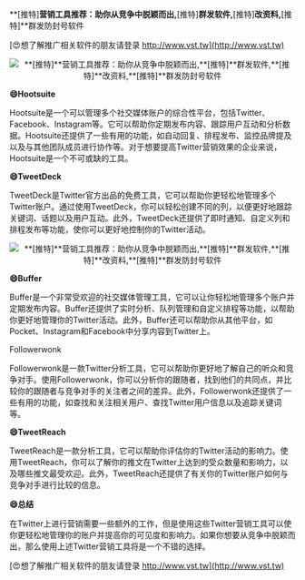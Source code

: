 **[推特]**营销工具推荐：助你从竞争中脱颖而出,**[推特]**群发软件,**[推特]**改资料,**[推特]**群发防封号软件

[😍想了解推广相关软件的朋友请登录 http://www.vst.tw](http://www.vst.tw)

 <center><img src="https://vst.tw/MP4/tuiguang/png/1.png" alt="**[推特]**营销工具推荐：助你从竞争中脱颖而出,**[推特]**群发软件,**[推特]**改资料,**[推特]**群发防封号软件"></center>

**😄Hootsuite**

Hootsuite是一个可以管理多个社交媒体账户的综合性平台，包括Twitter、Facebook、Instagram等。它可以帮助你定期发布内容、跟踪用户互动和分析数据。Hootsuite还提供了一些有用的功能，如自动回复、排程发布、监控品牌提及以及与其他团队成员进行协作等。对于想要提高Twitter营销效果的企业来说，Hootsuite是一个不可或缺的工具。

**😄TweetDeck**

TweetDeck是Twitter官方出品的免费工具，它可以帮助你更轻松地管理多个Twitter账户。通过使用TweetDeck，你可以轻松创建不同的列，以便更好地跟踪关键词、话题以及用户互动。此外，TweetDeck还提供了即时通知、自定义列和排程发布等功能，使你可以更好地控制你的Twitter活动。

 <center><img src="https://vst.tw/MP4/tuiguang/png/0.png" alt="**[推特]**营销工具推荐：助你从竞争中脱颖而出,**[推特]**群发软件,**[推特]**改资料,**[推特]**群发防封号软件"></center>

**😄Buffer**

Buffer是一个非常受欢迎的社交媒体管理工具，它可以让你轻松地管理多个账户并定期发布内容。Buffer还提供了实时分析、队列管理和自定义排程等功能，以帮助你更好地管理你的Twitter活动。此外，Buffer还可以帮助你从其他平台，如Pocket、Instagram和Facebook中分享内容到Twitter上。

Followerwonk

Followerwonk是一款Twitter分析工具，它可以帮助你更好地了解自己的听众和竞争对手。使用Followerwonk，你可以分析你的跟随者，找到他们的共同点，并比较你的跟随者与竞争对手的关注者之间的差异。此外，Followerwonk还提供了一些有用的功能，如查找和关注相关用户、查找Twitter用户信息以及追踪关键词等。

**😄TweetReach**

TweetReach是一款分析工具，它可以帮助你评估你的Twitter活动的影响力。使用TweetReach，你可以了解你的推文在Twitter上达到的受众数量和影响力，以及哪些推文最受欢迎。此外，TweetReach还提供了有关你的Twitter账户如何与竞争对手进行比较的信息。

**😄总结**

在Twitter上进行营销需要一些额外的工作，但是使用这些Twitter营销工具可以使你更轻松地管理你的账户并提高你的可见度和影响力。如果你想要从竞争中脱颖而出，那么使用上述Twitter营销工具将是一个不错的选择。

[😍想了解推广相关软件的朋友请登录 http://www.vst.tw](http://www.vst.tw)



